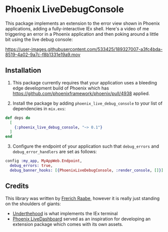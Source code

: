 # Phoenix LiveDebugConsole

This package implements an extension to the error view shown in Phoenix
applications, adding a fully-interactive IEx shell. Here's a video of me
triggering an error in a Phoenix application and then poking around a
little bit using the live debug console:

https://user-images.githubusercontent.com/533425/189327007-a3fc4bda-8519-4a02-9a7c-f8b1331e19a9.mov

## Installation

1.  This package currently requires that your application uses a bleeding
    edge development build of Phoenix which has
    https://github.com/phoenixframework/phoenix/pull/4938 applied.

2.  Install the package by adding `phoenix_live_debug_console` to your list of
    dependencies in `mix.exs`:
```elixir
def deps do
  [
    {:phoenix_live_debug_console, "~> 0.1"}
  ]
end
```

3. Configure the endpoint of your application such that `debug_errors` and
   `debug_error_handlers` are set as follows:
```elixir
config :my_app, MyAppWeb.Endpoint,
  debug_errors: true,
  debug_banner_hooks: [{PhoenixLiveDebugConsole, :render_console, []}]
```

## Credits

This library was written by [Frerich Raabe](mailto:frerich.raabe@gmail.com), however it
is really just standing on the shoulders of giants:

* [Underthehood](https://github.com/frerich/underthehood) is what implements the IEx terminal
* [Phoenix LiveDashboard](https://github.com/phoenixframework/phoenix_live_dashboard) served
  as an inspiration for developing an extension package which comes with its own assets.

